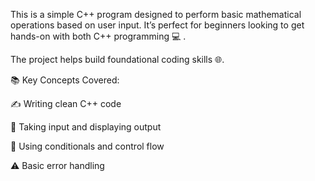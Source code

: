 This is a simple C++ program designed to perform basic mathematical operations based on user input. It’s perfect for beginners looking to get hands-on with both C++ programming 💻 .

The project helps build foundational coding skills 🌐.

📚 Key Concepts Covered:

✍️ Writing clean C++ code

🎯 Taking input and displaying output

🔁 Using conditionals and control flow

⚠️ Basic error handling
